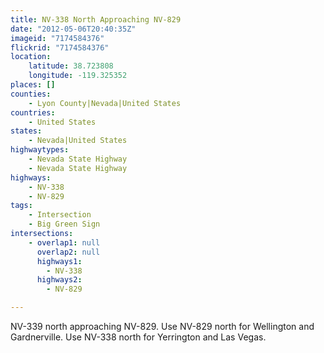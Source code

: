 ```yaml
---
title: NV-338 North Approaching NV-829
date: "2012-05-06T20:40:35Z"
imageid: "7174584376"
flickrid: "7174584376"
location:
    latitude: 38.723808
    longitude: -119.325352
places: []
counties:
    - Lyon County|Nevada|United States
countries:
    - United States
states:
    - Nevada|United States
highwaytypes:
    - Nevada State Highway
    - Nevada State Highway
highways:
    - NV-338
    - NV-829
tags:
    - Intersection
    - Big Green Sign
intersections:
    - overlap1: null
      overlap2: null
      highways1:
        - NV-338
      highways2:
        - NV-829

---
```

NV-339 north approaching NV-829.  Use NV-829 north for Wellington and Gardnerville.  Use NV-338 north for Yerrington and Las Vegas.